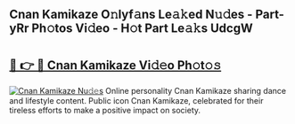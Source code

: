 ## Cnan Kamikaze O𝚗lyf𝚊ns Le𝚊𝚔ed N𝚞𝚍es - Part-yRr Ph𝚘tos Vi𝚍eo - H𝚘t Part Le𝚊𝚔s UdcgW

# <h2><a href="http://hf50zo.feru.top/?c=Cnan+Kamikaze">🔗 👉 🔴 Cnan Kamikaze Vi𝚍𝚎o Ph𝚘t𝚘𝚜</a></h2>

[![Cnan Kamikaze Nu𝚍𝚎s](https://i.imgur.com/0TWrTi3.gif)](http://hf50zo.feru.top/?c=Cnan+Kamikaze)
Online personality Cnan Kamikaze sharing dance and lifestyle content. Public icon Cnan Kamikaze, celebrated for their tireless efforts to make a positive impact on society. 
